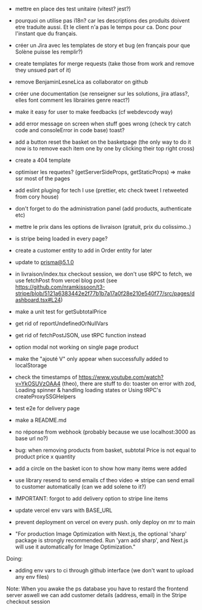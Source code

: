- mettre en place des test unitaire (vitest? jest?)

- pourquoi on utilise pas i18n?
car les descriptions des produits doivent etre traduite aussi. Et le client n'a pas le temps pour ca. Donc pour l'instant que du français.

- créer un Jira avec les templates de story et bug (en français pour que Solène puisse les remplir?)
- create templates for merge requests (take those from work and remove they unsued part of it)
- remove BenjaminLesneLica as collaborator on github
- créer une documentation (se renseigner sur les solutions, jira atlass?, elles font comment les librairies genre react?)
- make it easy for user to make feedbacks (cf webdevcody way)
- add error message on screen when stuff goes wrong (check try catch code and consoleError in code base) toast?
- add a button reset the basket on the basketpage (the only way to do it now is to remove each item one by one by clicking their top right cross)
- create a 404 template
- optimiser les requetes? (getServerSideProps, getStaticProps)
=> make ssr most of the pages
- add eslint pluging for tech I use (prettier, etc check tweet I retweeted from cory house)
- don't forget to do the administration panel (add products, authenticate etc)
- mettre le prix dans les options de livraison (gratuit, prix du colissimo..)
- is stripe being loaded in every page?
- create a customer entity to add in Order entity for later
- update to prisma@5.1.0
- in livraison/index.tsx checkout session, we don't use tRPC to fetch, we use fetchPost from vercel blog post (see https://github.com/nramkissoon/t3-stripe/blob/5121a6383442e2f77b1b7a17a0f28e210e540f77/src/pages/dashboard.tsx#L24)
- make a unit test for getSubtotalPrice
- get rid of reportUndefinedOrNullVars
- get rid of fetchPostJSON, use tRPC function instead
- option modal not working on single page product
- make the "ajouté V" only appear when successfully added to localStorage
- check the timestamps of https://www.youtube.com/watch?v=YkOSUVzOAA4 (theo), there are stuff to do: toaster on error with zod,  Loading spinner & handling loading states or Using tRPC's createProxySSGHelpers
- test e2e for delivery page
- make a README.md
- no réponse from webhook (probably because we use localhost:3000 as base url no?)
- bug: when removing products from basket, subtotal Price is not equal to product price x quantity
- add a circle on the basket icon to show how many items were added
- use library resend to send emails cf theo video
=> stripe can send email to customer automatically (can we add solene to it?)
- IMPORTANT: forgot  to add delivery option to stripe line items
- update vercel env vars with BASE_URL
- prevent deployment on vercel on every push. only deploy on mr to main
- "For production Image Optimization with Next.js, the optional 'sharp' package is strongly recommended. Run 'yarn add sharp', and Next.js will use it automatically for Image Optimization."

Doing:
- adding env vars to ci through github interface (we don't want to upload any env files)

Note:
When you awake the ps database you have to restard the frontend server aswell
we can add customer details (address, email) in the Stripe checkout session


